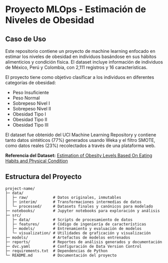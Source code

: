 # Proyecto MLOps - Estimación de Niveles de Obesidad

## Caso de Uso

Este repositorio contiene un proyecto de machine learning enfocado en estimar los niveles de obesidad en individuos basándose en sus hábitos alimenticios y condición física. El dataset incluye información de individuos de México, Perú y Colombia, con 2,111 registros y 16 características.

El proyecto tiene como objetivo clasificar a los individuos en diferentes categorías de obesidad:
- Peso Insuficiente
- Peso Normal  
- Sobrepeso Nivel I
- Sobrepeso Nivel II
- Obesidad Tipo I
- Obesidad Tipo II
- Obesidad Tipo III

El dataset fue obtenido del UCI Machine Learning Repository y contiene tanto datos sintéticos (77%) generados usando Weka y el filtro SMOTE, como datos reales (23%) recolectados a través de una plataforma web.

**Referencia del Dataset:** [Estimation of Obesity Levels Based On Eating Habits and Physical Condition](https://archive.ics.uci.edu/dataset/544/estimation+of+obesity+levels+based+on+eating+habits+and+physical+condition)

## Estructura del Proyecto

```
project-name/
├─ data/
│  ├─ raw/           # Datos originales, inmutables
│  ├─ interim/       # Transformaciones intermedias de datos
│  └─ processed/     # Datasets finales y canónicos para modelado
├─ notebooks/        # Jupyter notebooks para exploración y análisis
├─ src/
│  ├─ data/          # Scripts de procesamiento de datos
│  ├─ features/      # Código de ingeniería de características
│  ├─ models/        # Entrenamiento y evaluación de modelos
│  └─ visualization/ # Utilidades de graficación y visualización
├─ models/           # Artefactos de modelos entrenados
├─ reports/          # Reportes de análisis generados y documentación
├─ dvc.yaml          # Configuración de Data Version Control
├─ requirements.txt  # Dependencias de Python
└─ README.md         # Documentación del proyecto
```
